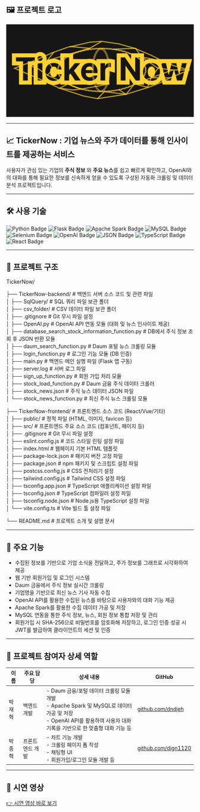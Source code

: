 ## 🖼 프로젝트 로고

![로고 이미지](images/logo.png)

---

## 📈 TickerNow : 기업 뉴스와 주가 데이터를 통해 인사이트를 제공하는 서비스

사용자가 관심 있는 기업의 **주식 정보** 와 **주요 뉴스**를 쉽고 빠르게 확인하고, OpenAI와의 대화를 통해 필요한 정보를 신속하게 얻을 수 있도록 구성된 자동화 크롤링 및 데이터 분석 프로젝트입니다.

---

## 🛠 사용 기술

<p align="left">
  <!-- 백엔드 관련 기술 -->
  <img src="https://img.shields.io/badge/Python-3776AB?style=for-the-badge&logo=python&logoColor=white" alt="Python Badge"/>
  <img src="https://img.shields.io/badge/Flask-000000?style=for-the-badge&logo=flask&logoColor=white" alt="Flask Badge"/>
  <img src="https://img.shields.io/badge/Apache%20Spark-E25A1C?style=for-the-badge&logo=apachespark&logoColor=white" alt="Apache Spark Badge"/>
  <img src="https://img.shields.io/badge/MySQL-4479A1?style=for-the-badge&logo=mysql&logoColor=white" alt="MySQL Badge"/>
  <img src="https://img.shields.io/badge/Selenium-43B02A?style=for-the-badge&logo=selenium&logoColor=white" alt="Selenium Badge"/>
  <img src="https://img.shields.io/badge/OpenAI-412991?style=for-the-badge&logo=openai&logoColor=white" alt="OpenAI Badge"/>
  <img src="https://img.shields.io/badge/JSON-000000?style=for-the-badge&logo=json&logoColor=white" alt="JSON Badge"/>

  <!-- 프론트엔드 관련 기술 -->
  <img src="https://img.shields.io/badge/TypeScript-3178C6?style=for-the-badge&logo=typescript&logoColor=white" alt="TypeScript Badge"/>
  <img src="https://img.shields.io/badge/React-61DAFB?style=for-the-badge&logo=react&logoColor=black" alt="React Badge"/>
</p>

---

## 📂 프로젝트 구조

TickerNow/

├── TickerNow-backend/          # 백엔드 서버 소스 코드 및 관련 파일  
│   ├── SqlQuery/               # SQL 쿼리 파일 보관 폴더  
│   ├── csv_folder/             # CSV 데이터 파일 보관 폴더  
│   ├── .gitignore              # Git 무시 파일 설정  
│   ├── OpenAI.py               # OpenAI API 연동 모듈 (대화 및 뉴스 인사이트 제공)  
│   ├── database_search_stock_information_function.py  # DB에서 주식 정보 조회 후 JSON 반환 모듈  
│   ├── daum_search_function.py # Daum 포털 뉴스 크롤링 모듈  
│   ├── login_function.py       # 로그인 기능 모듈 (DB 인증)  
│   ├── main.py                 # 백엔드 메인 실행 파일 (Flask 앱 구동)  
│   ├── server.log              # 서버 로그 파일  
│   ├── sign_up_function.py     # 회원 가입 처리 모듈  
│   ├── stock_load_function.py  # Daum 금융 주식 데이터 크롤러  
│   ├── stock_news.json         # 주식 뉴스 데이터 JSON 파일  
│   └── stock_news_function.py  # 최신 주식 뉴스 크롤링 모듈  

├── TickerNow-frontend/         # 프론트엔드 소스 코드 (React/Vue/기타)  
│   ├── public/                 # 정적 파일 (HTML, 이미지, favicon 등)  
│   ├── src/                    # 프론트엔드 주요 소스 코드 (컴포넌트, 페이지 등)  
│   ├── .gitignore              # Git 무시 파일 설정  
│   ├── eslint.config.js        # 코드 스타일 린팅 설정 파일  
│   ├── index.html              # 웹페이지 기본 HTML 템플릿  
│   ├── package-lock.json       # 패키지 버전 고정 파일  
│   ├── package.json            # npm 패키지 및 스크립트 설정 파일  
│   ├── postcss.config.js       # CSS 전처리기 설정  
│   ├── tailwind.config.js      # Tailwind CSS 설정 파일  
│   ├── tsconfig.app.json       # TypeScript 애플리케이션 설정 파일  
│   ├── tsconfig.json           # TypeScript 컴파일러 설정 파일  
│   ├── tsconfig.node.json      # Node.js용 TypeScript 설정 파일  
│   └── vite.config.ts          # Vite 빌드 툴 설정 파일  

└── README.md                   # 프로젝트 소개 및 설명 문서

---

## 📌 주요 기능

- 수집된 정보를 기반으로 기업 소식을 전달하고, 주가 정보를 그래프로 시각화하여 제공  
- 웹 기반 회원가입 및 로그인 시스템  
- Daum 금융에서 주식 정보 실시간 크롤링  
- 기업명을 기반으로 최신 뉴스 기사 자동 수집  
- OpenAI API를 활용한 수집된 뉴스를 바탕으로 사용자와의 대화 기능 제공  
- Apache Spark를 활용한 수집 데이터 가공 및 저장  
- MySQL 연동을 통한 주식 정보, 뉴스, 회원 정보 통합 저장 및 관리  
- 회원가입 시 SHA-256으로 비밀번호를 암호화해 저장하고, 로그인 인증 성공 시 JWT를 발급하여 클라이언트의 세션 및 인증  

---

## 👥 프로젝트 참여자 상세 역할

| 이름   | 주요 담당                    | 상세 내용                                                                                                                                         | GitHub |
|--------|-----------------------------|---------------------------------------------------------------------------------------------------------------------------------------------------|--------|
| 박재혁 | 백엔드 개발 | - Daum 금융/포털 데이터 크롤링 모듈 개발<br>- Apache Spark 및 MySQL로 데이터 가공 및 저장<br>- OpenAI API를 활용하여 사용자 대화 기록을 기반으로 한 맞춤형 대화 기능 등 | [github.com/dndjeh](https://github.com/dndjeh) |
| 박종혁 | 프론트엔드 개발 | - 차트 기능 개발 <br>- 크롤링 페이지 폼 작성 <br>- 채팅형 UI <br>- 회원가입/로그인 모듈 개발 등 | [github.com/dign1120](https://github.com/dign1120) |

---

## 🎥 시연 영상

[👉 시연 영상 바로 보기](https://drive.google.com/file/d/1jx62D_lsXW-Gv_5ZYdd0RqRqnCbDqmhW/view?usp=sharing)
